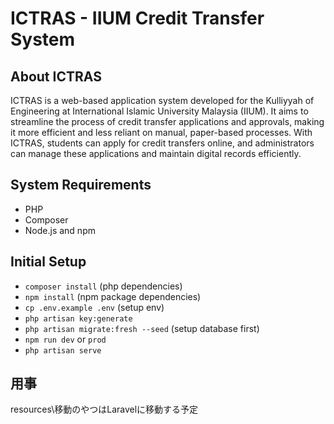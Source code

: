 # ICTRAS - IIUM Credit Transfer System

## About ICTRAS
ICTRAS is a web-based application system developed for the Kulliyyah of Engineering at International Islamic University Malaysia (IIUM). It aims to streamline the process of credit transfer applications and approvals, making it more efficient and less reliant on manual, paper-based processes. With ICTRAS, students can apply for credit transfers online, and administrators can manage these applications and maintain digital records efficiently.

## System Requirements

- PHP
- Composer
- Node.js and npm

## Initial Setup
- `composer install` (php dependencies)
- `npm install` (npm package dependencies)
- `cp .env.example .env` (setup env)
- `php artisan key:generate`
- `php artisan migrate:fresh --seed` (setup database first)
- `npm run dev` or `prod`
- `php artisan serve`

## 用事
resources\移動のやつはLaravelに移動する予定
